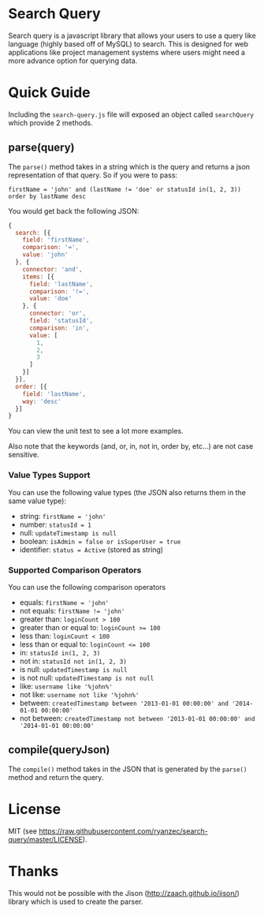 # Search Query

Search query is a javascript library that allows your users to use a query like language (highly based off of MySQL) to search.  This is designed for web applications like project management systems where users might need a more advance option for querying data.

# Quick Guide

Including the ```search-query.js``` file will exposed an object called ```searchQuery``` which provide 2 methods.

## parse(query)

The ```parse()``` method takes in a string which is the query and returns a json representation of that query.  So if you were to pass:

```firstName = 'john' and (lastName != 'doe' or statusId in(1, 2, 3)) order by lastName desc```

You would get back the following JSON:

```javascript
{
  search: [{
    field: 'firstName',
    comparison: '=',
    value: 'john'
  }, {
    connector: 'and',
    items: [{
      field: 'lastName',
      comparison: '!=',
      value: 'doe'
    }, {
      connector: 'or',
      field: 'statusId',
      comparison: 'in',
      value: [
        1,
        2,
        3
      ]
    }]
  }],
  order: [{
    field: 'lastName',
    way: 'desc'
  }]
}
```

You can view the unit test to see a lot more examples.

Also note that the keywords (and, or, in, not in, order by, etc...) are not case sensitive.

### Value Types Support

You can use the following value types (the JSON also returns them in the same value type):

- string: ```firstName = 'john'```
- number: ```statusId = 1```
- null: ```updateTimestamp is null```
- boolean: ```isAdmin = false or isSuperUser = true```
- identifier: ```status = Active``` (stored as string)

### Supported Comparison Operators

You can use the following comparison operators

- equals: ```firstName = 'john'```
- not equals: ```firstName != 'john'```
- greater than: ```loginCount > 100```
- greater than or equal to: ```loginCount >= 100```
- less than: ```loginCount < 100```
- less than or equal to: ```loginCount <= 100```
- in: ```statusId in(1, 2, 3)```
- not in: ```statusId not in(1, 2, 3)```
- is null: ```updatedTimestamp is null```
- is not null: ```updatedTimestamp is not null```
- like: ```username like '%john%'```
- not like: ```username not like '%john%'```
- between: ```createdTimestamp between '2013-01-01 00:00:00' and '2014-01-01 00:00:00'```
- not between: ```createdTimestamp not between '2013-01-01 00:00:00' and '2014-01-01 00:00:00'```

## compile(queryJson)

The ```compile()``` method takes in the JSON that is generated by the ```parse()``` method and return the query.

# License

MIT (see https://raw.githubusercontent.com/ryanzec/search-query/master/LICENSE).

# Thanks

This would not be possible with the Jison (http://zaach.github.io/jison/) library which is used to create the parser.

